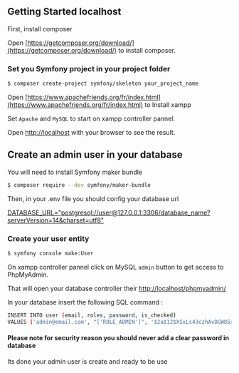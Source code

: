 ## Getting Started localhost

First, install composer

Open [https://getcomposer.org/download/](https://getcomposer.org/download/) to install composer.

### Set you Symfony project in your project folder

```bash
$ composer create-project symfony/skeleton your_project_name
```
Open [https://www.apachefriends.org/fr/index.html](https://www.apachefriends.org/fr/index.html) to Install xampp

Set `Apache` and `MySQL` to start on xampp controller pannel.

Open [http://localhost](http://localhost:3000) with your browser to see the result.

## Create an admin user in your database

You will need to install Symfony maker bundle

```bash
$ composer require --dev symfony/maker-bundle
```
Then, in your .env file you should config your database url

<ins>DATABASE_URL="postgresql://user@127.0.0.1:3306/database_name?serverVersion=14&charset=utf8"</ins>

### Create your user entity

```bash
$ symfony console make:User
```

On xampp controller pannel click on MySQL `admin` button to get access to PhpMyAdmin.

That will open your database controller their [http://localhost/phpmyadmin/](http://localhost/phpmyadmin/)

In your database insert the following SQL command :

```bash
INSERT INTO user (email, roles, password, is_checked)
VALUES ('admin@email.com', "['ROLE_ADMIN']", '$2a$12$XSxLs43czhAvDGW85xE3Fud.iFuusX2FdARoI/M8Zh2rkzsjxt2b2', true);
```

#### Please note for security reason you should never add a clear password in database

Its done your admin user is create and ready to be use